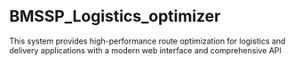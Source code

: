 # BMSSP_Logistics_optimizer
 This system provides high-performance route optimization for logistics and delivery applications with a modern web interface and comprehensive API
